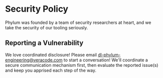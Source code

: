 # Security Policy

Phylum was founded by a team of security researchers at heart, and we take the security of our tooling seriously.

## Reporting a Vulnerability

We love coordinated disclosure!
Please email [dl-phylum-engineering@veracode.com](mailto:dl-phylum-engineering@veracode.com) to start a conversation!
We'll coordinate a secure communication mechanism first, then evaluate the reported issue(s)
and keep you apprised each step of the way.
